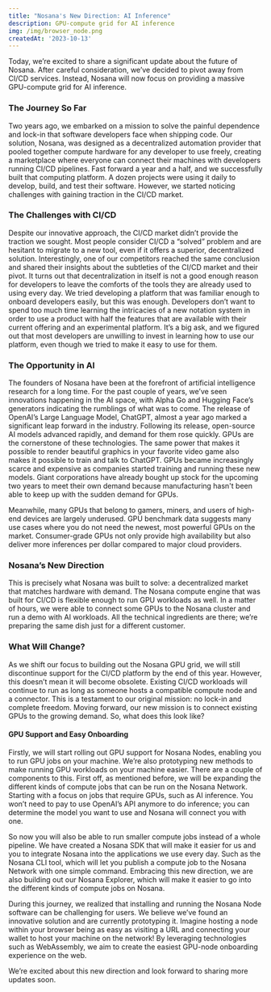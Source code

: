 ```yaml
---
title: "Nosana's New Direction: AI Inference"
description: GPU-compute grid for AI inference
img: /img/browser_node.png
createdAt: '2023-10-13'
---
```

Today, we’re excited to share a significant update about the future of Nosana. After careful consideration, we’ve decided to pivot away from CI/CD services. Instead, Nosana will now focus on providing a massive GPU-compute grid for AI inference.

### The Journey So Far
Two years ago, we embarked on a mission to solve the painful dependence and lock-in that software developers face when shipping code. Our solution, Nosana, was designed as a decentralized automation provider that pooled together compute hardware for any developer to use freely, creating a marketplace where everyone can connect their machines with developers running CI/CD pipelines. Fast forward a year and a half, and we successfully built that computing platform. A dozen projects were using it daily to develop, build, and test their software. However, we started noticing challenges with gaining traction in the CI/CD market.

### The Challenges with CI/CD
Despite our innovative approach, the CI/CD market didn’t provide the traction we sought. Most people consider CI/CD a “solved” problem and are hesitant to migrate to a new tool, even if it offers a superior, decentralized solution. Interestingly, one of our competitors reached the same conclusion and shared their insights about the subtleties of the CI/CD market and their pivot. It turns out that decentralization in itself is not a good enough reason for developers to leave the comforts of the tools they are already used to using every day.
We tried developing a platform that was familiar enough to onboard developers easily, but this was enough. Developers don’t want to spend too much time learning the intricacies of a new notation system in order to use a product with half the features that are available with their current offering and an experimental platform. 
It’s a big ask, and we figured out that most developers are unwilling to invest in learning how to use our platform, even though we tried to make it easy to use for them.

### The Opportunity in AI
The founders of Nosana have been at the forefront of artificial intelligence research for a long time. For the past couple of years, we’ve seen innovations happening in the AI space, with Alpha Go and Hugging Face’s generators indicating the rumblings of what was to come. 
The release of OpenAI’s Large Language Model, ChatGPT, almost a year ago marked a significant leap forward in the industry. Following its release, open-source AI models advanced rapidly, and demand for them rose quickly. GPUs are the cornerstone of these technologies. The same power that makes it possible to render beautiful graphics in your favorite video game also makes it possible to train and talk to ChatGPT. GPUs became increasingly scarce and expensive as companies started training and running these new models. Giant corporations have already bought up stock for the upcoming two years to meet their own demand because manufacturing hasn't been able to keep up with the sudden demand for GPUs.

Meanwhile, many GPUs that belong to gamers, miners, and users of high-end devices are largely underused. GPU benchmark data suggests many use cases where you do not need the newest, most powerful GPUs on the market. Consumer-grade GPUs not only provide high availability but also deliver more inferences per dollar compared to major cloud providers.

### Nosana’s New Direction
This is precisely what Nosana was built to solve: a decentralized market that matches hardware with demand. The Nosana compute engine that was built for CI/CD is flexible enough to run GPU workloads as well.
In a matter of hours, we were able to connect some GPUs to the Nosana cluster and run a demo with AI workloads. All the technical ingredients are there; we’re preparing the same dish just for a different customer.

### What Will Change?
As we shift our focus to building out the Nosana GPU grid, we will still discontinue support for the CI/CD platform by the end of this year. However, this doesn’t mean it will become obsolete. Existing CI/CD workloads will continue to run as long as someone hosts a compatible compute node and a connector. This is a testament to our original mission: no lock-in and complete freedom.
Moving forward, our new mission is to connect existing GPUs to the growing demand. So, what does this look like?

#### GPU Support and Easy Onboarding
Firstly, we will start rolling out GPU support for Nosana Nodes, enabling you to run GPU jobs on your machine. We’re also prototyping new methods to make running GPU workloads on your machine easier.
There are a couple of components to this. First off, as mentioned before, we will be expanding the different kinds of compute jobs that can be run on the Nosana Network. Starting with a focus on jobs that require GPUs, such as AI inference. You won’t need to pay to use OpenAI’s API anymore to do inference; you can determine the model you want to use and Nosana will connect you with one.

So now you will also be able to run smaller compute jobs instead of a whole pipeline. We have created a Nosana SDK that will make it easier for us and you to integrate Nosana into the applications we use every day. Such as the Nosana CLI tool, which will let you publish a compute job to the Nosana Network with one simple command.
Embracing this new direction, we are also building out our Nosana Explorer, which will make it easier to go into the different kinds of compute jobs on Nosana.

During this journey, we realized that installing and running the Nosana Node software can be challenging for users. We believe we’ve found an innovative solution and are currently prototyping it. Imagine hosting a node within your browser being as easy as visiting a URL and connecting your wallet to host your machine on the network! By leveraging technologies such as WebAssembly, we aim to create the easiest GPU-node onboarding experience on the web.

We’re excited about this new direction and look forward to sharing more updates soon.

